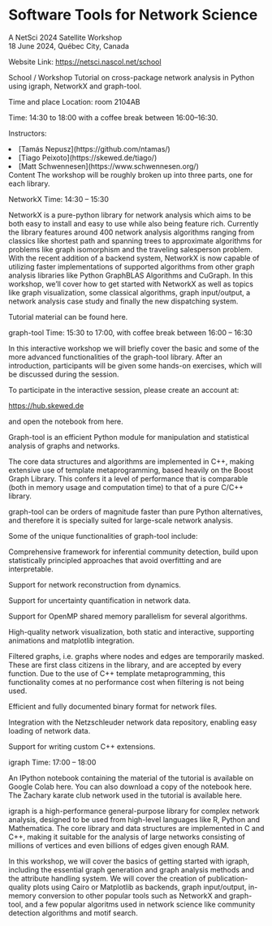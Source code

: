 # Software Tools for Network Science
A NetSci 2024 Satellite Workshop <br>
18 June 2024, Québec City, Canada <br>

Website Link: https://netsci.nascol.net/school

School / Workshop
Tutorial on cross-package network analysis in Python using igraph, NetworkX and graph-tool.

Time and place
Location: room 2104AB

Time: 14:30 to 18:00 with a coffee break between 16:00–16:30.

Instructors: <br>
<li> [Tamás Nepusz](https://github.com/ntamas/)</li>
<li> [Tiago Peixoto](https://skewed.de/tiago/) </li>
<li> [Matt Schwennesen](https://www.schwennesen.org/) </li>
Content
The workshop will be roughly broken up into three parts, one for each library.

NetworkX
Time: 14:30 – 15:30

NetworkX is a pure-python library for network analysis which aims to be both easy to install and easy to use while also being feature rich. Currently the library features around 400 network analysis algorithms ranging from classics like shortest path and spanning trees to approximate algorithms for problems like graph isomorphism and the traveling salesperson problem. With the recent addition of a backend system, NetworkX is now capable of utilizing faster implementations of supported algorithms from other graph analysis libraries like Python GraphBLAS Algorithms and CuGraph. In this workshop, we’ll cover how to get started with NetworkX as well as topics like graph visualization, some classical algorithms, graph input/output, a network analysis case study and finally the new dispatching system.

Tutorial material can be found here.

graph-tool
Time: 15:30 to 17:00, with coffee break between 16:00 – 16:30

In this interactive workshop we will briefly cover the basic and some of the more advanced functionalities of the graph-tool library. After an introduction, participants will be given some hands-on exercises, which will be discussed during the session.

To participate in the interactive session, please create an account at:

https://hub.skewed.de

and open the notebook from here.

Graph-tool is an efficient Python module for manipulation and statistical analysis of graphs and networks.

The core data structures and algorithms are implemented in C++, making extensive use of template metaprogramming, based heavily on the Boost Graph Library. This confers it a level of performance that is comparable (both in memory usage and computation time) to that of a pure C/C++ library.

graph-tool can be orders of magnitude faster than pure Python alternatives, and therefore it is specially suited for large-scale network analysis.

Some of the unique functionalities of graph-tool include:

Comprehensive framework for inferential community detection, build upon statistically principled approaches that avoid overfitting and are interpretable.

Support for network reconstruction from dynamics.

Support for uncertainty quantification in network data.

Support for OpenMP shared memory parallelism for several algorithms.

High-quality network visualization, both static and interactive, supporting animations and matplotlib integration.

Filtered graphs, i.e. graphs where nodes and edges are temporarily masked. These are first class citizens in the library, and are accepted by every function. Due to the use of C++ template metaprogramming, this functionality comes at no performance cost when filtering is not being used.

Efficient and fully documented binary format for network files.

Integration with the Netzschleuder network data repository, enabling easy loading of network data.

Support for writing custom C++ extensions.

igraph
Time: 17:00 – 18:00

An IPython notebook containing the material of the tutorial is available on Google Colab here. You can also download a copy of the notebook here. The Zachary karate club network used in the tutorial is available here.

igraph is a high-performance general-purpose library for complex network analysis, designed to be used from high-level languages like R, Python and Mathematica. The core library and data structures are implemented in C and C++, making it suitable for the analysis of large networks consisting of millions of vertices and even billions of edges given enough RAM.

In this workshop, we will cover the basics of getting started with igraph, including the essential graph generation and graph analysis methods and the attribute handling system. We will cover the creation of publication-quality plots using Cairo or Matplotlib as backends, graph input/output, in-memory conversion to other popular tools such as NetworkX and graph-tool, and a few popular algoritms used in network science like community detection algorithms and motif search.
